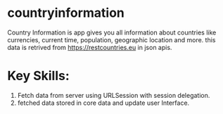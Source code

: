# countryinformation
 Country Information is app gives you all information about countries like currencies, current time, population, geographic location and more. this data is retrived from https://restcountries.eu in json apis.
 
 # Key Skills:
 1. Fetch data from server using URLSession with session delegation.
 2. fetched data stored in core data and update user Interface.

